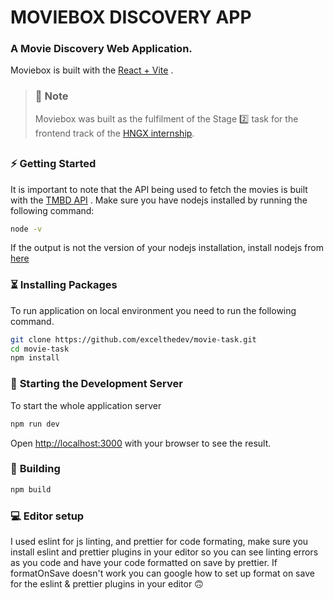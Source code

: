 # MOVIEBOX DISCOVERY APP

### **A Movie Discovery Web Application.**

Moviebox is built with the [React + Vite](https://vitejs.dev/guide/) .

> ### 🔖 **Note**
>
> Moviebox was built as the fulfilment of the Stage 2️⃣ task for the frontend track of the [HNGX internship](https://www.zuri.team/programs/hng/home).
>
> ##

### ⚡ **Getting Started**

It is important to note that the API being used to fetch the movies is built with the [TMBD API](https://developer.themoviedb.org/docs/getting-started) .
Make sure you have nodejs installed by running the following command:

```bash
node -v
```

If the output is not the version of your nodejs installation, install nodejs from [here](https://nodejs.org/en/download/)

### ⏳ **Installing Packages**

To run application on local environment you need to run the following command.

```bash
git clone https://github.com/excelthedev/movie-task.git
cd movie-task
npm install
```

### 💾 **Starting the Development Server**

To start the whole application server

```bash
npm run dev
```

Open [http://localhost:3000](http://localhost:3000) with your browser to see the result.

### 🔨 **Building**

```bash
npm build
```

### 💻 **Editor setup**

I used eslint for js linting, and prettier for code formating, make sure you install eslint and prettier plugins in your editor so you can
see linting errors as you code and have your code formatted on save by prettier. If formatOnSave doesn't work you can google how to set up
format on save for the eslint & prettier plugins in your editor 🙃
